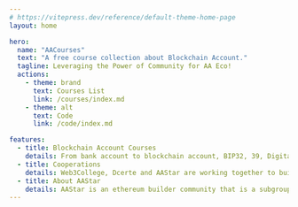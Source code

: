 ```yaml
---
# https://vitepress.dev/reference/default-theme-home-page
layout: home

hero:
  name: "AACourses"
  text: "A free course collection about Blockchain Account."
  tagline: Leveraging the Power of Community for AA Eco!
  actions:
    - theme: brand
      text: Courses List
      link: /courses/index.md
    - theme: alt
      text: Code
      link: /code/index.md

features:
  - title: Blockchain Account Courses 
    details: From bank account to blockchain account, BIP32, 39, Digital signature, HD wallet, Account Abstraction, ERC4337, RIP7560 and more.
  - title: Cooperations
    details: Web3College, Dcerte and AAStar are working together to build a blockchain account courses.
  - title: About AAStar
    details: AAStar is an ethereum builder community that is a subgroup of Plancker^.
---
```


